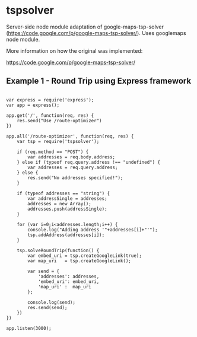 tspsolver
=========

Server-side node module adaptation of google-maps-tsp-solver (https://code.google.com/p/google-maps-tsp-solver/). Uses googlemaps node module.

More information on how the original was implemented:

https://code.google.com/p/google-maps-tsp-solver/

## Example 1 - Round Trip using Express framework

<pre><code>
var express = require('express');
var app = express();

app.get('/', function(req, res) {
    res.send(&quot;Use /route-optimizer&quot;)
})

app.all('/route-optimizer', function(req, res) {
    var tsp = require('tspsolver');

    if (req.method == &quot;POST&quot;) {
        var addresses = req.body.address;
    } else if (typeof req.query.address !== &quot;undefined&quot;) {
        var addresses = req.query.address;
    } else {
        res.send(&quot;No addresses specified!&quot;);
    }

    if (typeof addresses == &quot;string&quot;) {
        var addressSingle = addresses;
        addresses = new Array();
        addresses.push(addressSingle);
    }

    for (var i=0;i&lt;addresses.length;i++) {
        console.log(&quot;Adding address '&quot;+addresses[i]+&quot;'&quot;);
        tsp.addAddress(addresses[i]);
    }

    tsp.solveRoundTrip(function() {
        var embed_uri = tsp.createGoogleLink(true);
        var map_uri   = tsp.createGoogleLink();

        var send = {
            'addresses': addresses,
            'embed_uri': embed_uri,
            'map_uri' :  map_uri
        };

        console.log(send);
        res.send(send);
    })
})

app.listen(3000);

</code></pre>
